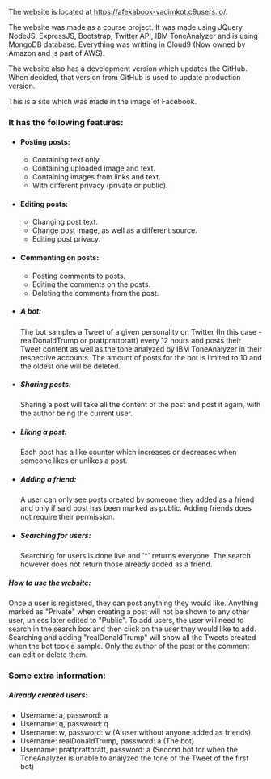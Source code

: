 The website is located at https://afekabook-vadimkot.c9users.io/.

The website was made as a course project. It was made using JQuery, NodeJS, ExpressJS, Bootstrap, Twitter API, IBM ToneAnalyzer and is using MongoDB database. Everything was writting in Cloud9 (Now owned by Amazon and is part of AWS).

The website also has a development version which updates the GitHub. When decided, that version from GitHub is used to update production version.

This is a site which was made in the image of Facebook.

### It has the following features:

* #### Posting posts:  
  * Containing text only.
  * Containing uploaded image and text.
  * Containing images from links and text.
  * With different privacy (private or public).
* #### Editing posts:
  * Changing post text.
  * Change post image, as well as a different source.
  * Editing post privacy.
* #### Commenting on posts:
  * Posting comments to posts.
  * Editing the comments on the posts.
  * Deleting the comments from the post.
* ##### A bot:
  The bot samples a Tweet of a given personality on Twitter (In this case - realDonaldTrump or prattprattpratt) every 12 hours and posts their Tweet content as well as the tone analyzed by IBM ToneAnalyzer in their respective accounts. The amount of posts for the bot is limited to 10 and the oldest one will be deleted.

* ##### Sharing posts:
  Sharing a post will take all the content of the post and post it again, with the author being the current user.
* ##### Liking a post:
  Each post has a like counter which increases or decreases when someone likes or unlikes a post.
* ##### Adding a friend:
  A user can only see posts created by someone they added as a friend and only if said post has been marked as public. Adding friends does not require their permission.
* ##### Searching for users:
  Searching for users is done live and '*' returns everyone. The search however does not return those already added as a friend.
##### How to use the website:
Once a user is registered, they can post anything they would like. Anything marked as "Private" when creating a post will not be shown to any other user, unless later edited to "Public".
To add users, the user will need to search in the search box and then click on the user they would like to add. Searching and adding "realDonaldTrump" will show all the Tweets created when the bot took a sample.
Only the author of the post or the comment can edit or delete them.

### Some extra information:
##### Already created users:

* Username: a, password: a  
* Username: q, password: q  
* Username: w, password: w (A user without anyone added as friends)  
* Username: realDonaldTrump, password: a (The bot)  
* Username: prattprattpratt, password: a (Second bot for when the ToneAnalyzer is unable to analyzed the tone of the Tweet of the first bot)  
